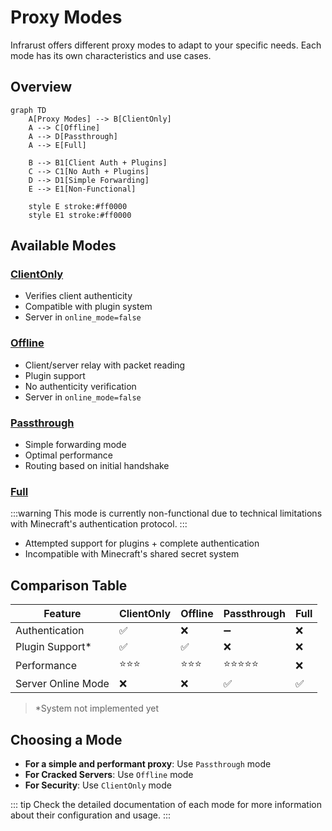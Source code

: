 # Proxy Modes

Infrarust offers different proxy modes to adapt to your specific needs. Each mode has its own characteristics and use cases.

## Overview

```mermaid
graph TD
    A[Proxy Modes] --> B[ClientOnly]
    A --> C[Offline]
    A --> D[Passthrough]
    A --> E[Full]
    
    B --> B1[Client Auth + Plugins]
    C --> C1[No Auth + Plugins]
    D --> D1[Simple Forwarding]
    E --> E1[Non-Functional]

    style E stroke:#ff0000
    style E1 stroke:#ff0000
```

## Available Modes

### [ClientOnly](./clientonly.md)

- Verifies client authenticity
- Compatible with plugin system
- Server in `online_mode=false`

### [Offline](./offline.md)

- Client/server relay with packet reading
- Plugin support
- No authenticity verification
- Server in `online_mode=false`

### [Passthrough](./passthrough.md)

- Simple forwarding mode
- Optimal performance
- Routing based on initial handshake

### [Full](./full.md)

:::warning
This mode is currently non-functional due to technical limitations with Minecraft's authentication protocol.
:::

- Attempted support for plugins + complete authentication
- Incompatible with Minecraft's shared secret system

## Comparison Table

| Feature           | ClientOnly | Offline | Passthrough | Full |
|-------------------|------------|---------|-------------|------|
| Authentication    | ✅         | ❌      | ➖          | ❌   |
| Plugin Support*   | ✅         | ✅      | ❌          | ❌   |
| Performance       | ⭐⭐⭐     | ⭐⭐⭐   | ⭐⭐⭐⭐⭐   | ❌   |
| Server Online Mode| ❌         | ❌      | ✅          | ✅   |

>*System not implemented yet

## Choosing a Mode

- **For a simple and performant proxy**: Use `Passthrough` mode
- **For Cracked Servers**: Use `Offline` mode
- **For Security**: Use `ClientOnly` mode

::: tip
Check the detailed documentation of each mode for more information about their configuration and usage.
:::
